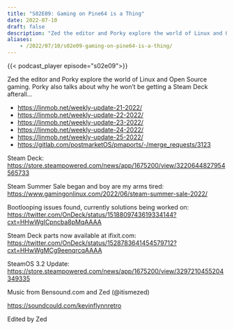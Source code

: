 ```yaml
---
title: "S02E09: Gaming on Pine64 is a Thing"
date: 2022-07-10
draft: false
description: "Zed the editor and Porky explore the world of Linux and Open Source gaming. Porky also talks about why he won’t be getting a Steam Deck afterall…"
aliases:
    - /2022/07/10/s02e09-gaming-on-pine64-is-a-thing/
---
```


{{< podcast_player episode="s02e09">}}

Zed the editor and Porky explore the world of Linux and Open Source gaming. Porky also talks about why he won’t be getting a Steam Deck afterall…

* https://linmob.net/weekly-update-21-2022/
* https://linmob.net/weekly-update-22-2022/
* https://linmob.net/weekly-update-23-2022/
* https://linmob.net/weekly-update-24-2022/
* https://linmob.net/weekly-update-25-2022/
* https://gitlab.com/postmarketOS/pmaports/-/merge_requests/3123

Steam Deck: https://store.steampowered.com/news/app/1675200/view/3220644827954565733

Steam Summer Sale began and boy are my arms tired: https://www.gamingonlinux.com/2022/06/steam-summer-sale-2022/

Bootlooping issues found, currently solutions being worked on: https://twitter.com/OnDeck/status/1518809743619334144?cxt=HHwWgICpncba8pMqAAAA

Steam Deck parts now available at ifixit.com: https://twitter.com/OnDeck/status/1528783641454579712?cxt=HHwWgMCg9eenqrcqAAAA

SteamOS 3.2 Update: https://store.steampowered.com/news/app/1675200/view/3297210455204349335

Music from Bensound.com and Zed (@itismezed)

https://soundcould.com/kevinflynnretro

Edited by Zed
